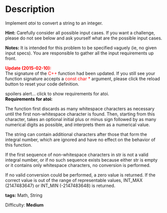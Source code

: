 Description
===========

Implement *atoi* to convert a string to an integer.

**Hint:** Carefully consider all possible input cases. If you want a challenge, please do not see below and ask yourself what are the possible input cases.

**Notes:** It is intended for this problem to be specified vaguely (ie, no given input specs). You are responsible to gather all the input requirements up front.

<font color='red'>**Update (2015-02-10):**</font><br/>
The signature of the <font color='red'>C++</font> function had been updated. If you still see your function signature accepts a <font color='red'>const char *</font> argument, please click the reload button to reset your code definition.

spoilers alert... click to show requirements for atoi.<br/>
<font color='black'>**Requirements for atoi:**</font>

The function first discards as many whitespace characters as necessary until the first non-whitespace character is found. Then, starting from this character, takes an optional initial plus or minus sign followed by as many numerical digits as possible, and interprets them as a numerical value.

The string can contain additional characters after those that form the integral number, which are ignored and have no effect on the behavior of this function.

If the first sequence of non-whitespace characters in str is not a valid integral number, or if no such sequence exists because either str is empty or it contains only whitespace characters, no conversion is performed.

If no valid conversion could be performed, a zero value is returned. If the correct value is out of the range of representable values, INT_MAX (2147483647) or INT_MIN (-2147483648) is returned.


**tags:** Math, String

Difficulty: **Medium**